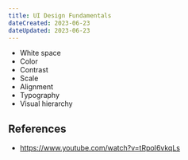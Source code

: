 ```yaml
---
title: UI Design Fundamentals
dateCreated: 2023-06-23
dateUpdated: 2023-06-23
---
```


- White space
- Color
- Contrast
- Scale
- Alignment
- Typography
- Visual hierarchy

## References

- <https://www.youtube.com/watch?v=tRpoI6vkqLs>
